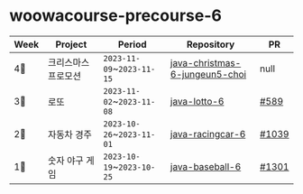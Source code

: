 # woowacourse-precourse-6

| Week | Project | Period | Repository | PR |
| --- | --- | --- | --- | --- |
|4⃣|크리스마스 프로모션|`2023-11-09`~`2023-11-15`|[java-christmas-6-jungeun5-choi](https://github.com/jungeun5-choi/java-christmas-6-jungeun5-choi)|null|
|3⃣|로또|`2023-11-02`~`2023-11-08`|[java-lotto-6](https://github.com/jungeun5-choi/java-lotto-6)|[#589](https://github.com/woowacourse-precourse/java-lotto-6/pull/589)|
|2⃣|자동차 경주|`2023-10-26`~`2023-11-01`|[java-racingcar-6](https://github.com/jungeun5-choi/java-racingcar-6)|[#1039](https://github.com/woowacourse-precourse/java-racingcar-6/pull/1039)|
|1⃣|숫자 야구 게임|`2023-10-19`~`2023-10-25`|[java-baseball-6](https://github.com/jungeun5-choi/java-baseball-6/tree/jungeun5-choi)|[#1301](https://github.com/woowacourse-precourse/java-baseball-6/pull/1301)|
